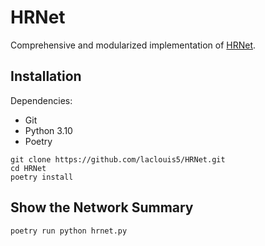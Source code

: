 # HRNet

Comprehensive and modularized implementation of [HRNet](https://arxiv.org/abs/1908.07919).

## Installation

Dependencies:

* Git
* Python 3.10
* Poetry

```shell
git clone https://github.com/laclouis5/HRNet.git
cd HRNet
poetry install
```

## Show the Network Summary

```shell
poetry run python hrnet.py
```
